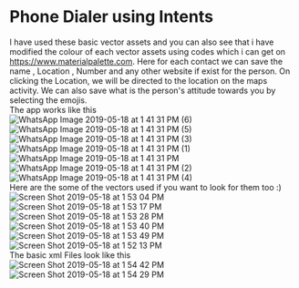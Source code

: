 # Phone Dialer using Intents
I have used these basic vector assets and you can also see that i have modified the colour of each vector assets using codes which i can get on https://www.materialpalette.com. Here for each contact we can save the name , Location , Number and any other website if exist for the person. On clicking the Location, we will be directed to the location on the maps activity. We can also save what is the person's attitude towards you by selecting the emojis. 
</br>
The app works like this
</br>
![WhatsApp Image 2019-05-18 at 1 41 31 PM (6)](https://user-images.githubusercontent.com/43893611/57967130-c8002580-7978-11e9-9579-87197d5fe52b.jpeg)
![WhatsApp Image 2019-05-18 at 1 41 31 PM (5)](https://user-images.githubusercontent.com/43893611/57967132-cafb1600-7978-11e9-80d5-f59b00e4347c.jpeg)
![WhatsApp Image 2019-05-18 at 1 41 31 PM (3)](https://user-images.githubusercontent.com/43893611/57967095-70fa5080-7978-11e9-98b2-72d92930488b.jpeg)
![WhatsApp Image 2019-05-18 at 1 41 31 PM (1)](https://user-images.githubusercontent.com/43893611/57967097-76f03180-7978-11e9-86db-1016347b8f15.jpeg)
![WhatsApp Image 2019-05-18 at 1 41 31 PM](https://user-images.githubusercontent.com/43893611/57967098-78b9f500-7978-11e9-9a82-ff3b38447291.jpeg)
![WhatsApp Image 2019-05-18 at 1 41 31 PM (2)](https://user-images.githubusercontent.com/43893611/57967100-7e173f80-7978-11e9-836d-ea005dcfad00.jpeg)
![WhatsApp Image 2019-05-18 at 1 41 31 PM (4)](https://user-images.githubusercontent.com/43893611/57967101-866f7a80-7978-11e9-9650-32253bdde753.jpeg)
</br>
Here are the some of the vectors used if you want to look for them too :)
</br>
![Screen Shot 2019-05-18 at 1 53 04 PM](https://user-images.githubusercontent.com/43893611/57967025-76a36680-7977-11e9-9ac9-647cb3bd25bf.png)
![Screen Shot 2019-05-18 at 1 53 17 PM](https://user-images.githubusercontent.com/43893611/57967027-7905c080-7977-11e9-99cc-d01b1552f3df.png)
![Screen Shot 2019-05-18 at 1 53 28 PM](https://user-images.githubusercontent.com/43893611/57967029-7a36ed80-7977-11e9-9f90-df6a41126670.png)
![Screen Shot 2019-05-18 at 1 53 40 PM](https://user-images.githubusercontent.com/43893611/57967032-7c00b100-7977-11e9-8e77-5d9a065b14be.png)
![Screen Shot 2019-05-18 at 1 53 49 PM](https://user-images.githubusercontent.com/43893611/57967033-7dca7480-7977-11e9-905f-5d1ffbe36099.png)
![Screen Shot 2019-05-18 at 1 52 13 PM](https://user-images.githubusercontent.com/43893611/57967082-54f6af00-7978-11e9-8134-66763f033f16.png)
</br>
The basic xml Files look like this
</br>
![Screen Shot 2019-05-18 at 1 54 42 PM](https://user-images.githubusercontent.com/43893611/57967037-828f2880-7977-11e9-910e-f3c350138d48.png)
![Screen Shot 2019-05-18 at 1 54 29 PM](https://user-images.githubusercontent.com/43893611/57967034-802cce80-7977-11e9-833c-6333c8a2349f.png)
</br>


